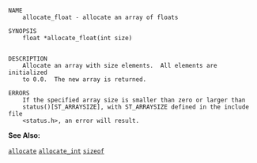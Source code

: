 
```
NAME
	allocate_float - allocate an array of floats

SYNOPSIS
	float *allocate_float(int size)


DESCRIPTION
	Allocate an array with size elements.  All elements are initialized
	to 0.0.  The new array is returned.

ERRORS
	If the specified array size is smaller than zero or larger than
	status()[ST_ARRAYSIZE], with ST_ARRAYSIZE defined in the include file
	<status.h>, an error will result.

```

**See Also:**

 [`allocate`](./allocate.md)
 [`allocate_int`](./allocate_int.md)
 [`sizeof`](./sizeof.md)

